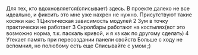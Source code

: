 Для тех, кто вдохновляется(списывает) здесь.
В проекте далеко не все идеально, и фиксить это мне уже нахрен не нужно.
Присутствуют такие косяки как:
1 Циклическая зависимость модулей
2 Зум в точку практически не работает
3 Скролбары работают на костылях(вот это возможно норма, т.к. паскаль кривой, и я хз как по другому сделать)
4 Утекает память при пересоздании панели свойств
Больше с ходу не вспомнил, но полюбому есть еще
Списывайте с умом ;)
